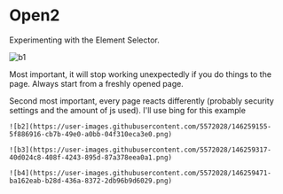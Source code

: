 # Open2
Experimenting with the Element Selector.<p>
![b1](https://user-images.githubusercontent.com/5572028/146258155-308b04b2-ed8d-4d81-9d20-1c45064eeefb.png)
  
  Most important, it will stop working unexpectedly if you do things to the page.  Always start from a freshly opened page.<p>
    
  Second most important, every page reacts differently (probably security settings and the amount of js used).  I'll use bing for this example<P>

    ![b2](https://user-images.githubusercontent.com/5572028/146259155-5f886916-cb7b-49e0-a0bb-04f310eca3e0.png)
    
    ![b3](https://user-images.githubusercontent.com/5572028/146259317-40d024c8-408f-4243-895d-87a378eea0a1.png)

    ![b4](https://user-images.githubusercontent.com/5572028/146259471-ba162eab-b28d-436a-8372-2db96b9d6029.png)

